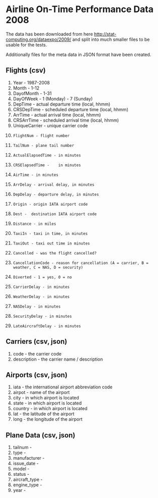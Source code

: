# Airline On-Time Performance Data 2008

The data has been downloaded from here <http://stat-computing.org/dataexpo/2009/> and split into much smaller files to be usable for the tests.

Additionally files for the meta data in JSON format have been created.

## Flights (csv)

1. 	Year -	1987-2008
2. 	Month -	1-12
3. 	DayofMonth -	1-31
4. 	DayOfWeek -	1 (Monday) - 7 (Sunday)
5. 	DepTime -	actual departure time (local, hhmm)
6. 	CRSDepTime -	scheduled departure time (local, hhmm)
7. 	ArrTime -	actual arrival time (local, hhmm)
8. 	CRSArrTime -	scheduled arrival time (local, hhmm)
9. 	UniqueCarrier -	unique carrier code
10. 	FlightNum - flight number
11. 	TailNum - plane tail number
12. 	ActualElapsedTime - in minutes
13. 	CRSElapsedTime -	in minutes
14. 	AirTime - in minutes
15. 	ArrDelay - arrival delay, in minutes
16. 	DepDelay - departure delay, in minutes
17. 	Origin - origin IATA airport code
18. 	Dest -	destination IATA airport code
19. 	Distance - in miles
20. 	TaxiIn - taxi in time, in minutes
21. 	TaxiOut - taxi out time in minutes
22. 	Cancelled - was the flight cancelled?
23. 	CancellationCode - reason for cancellation (A = carrier, B = weather, C = NAS, D = security)
24. 	Diverted - 1 = yes, 0 = no
25. 	CarrierDelay - in minutes
26. 	WeatherDelay - in minutes
27. 	NASDelay - in minutes
28. 	SecurityDelay - in minutes
29. 	LateAircraftDelay - in minutes

## Carriers (csv, json)

1. code - the carrier code
2. description - the carrier name / description


## Airports (csv, json)


1. iata - the international airport abbreviation code
2. airpot - name of the airport
3. city - in which airport is located
3. state - in which airport is located
4. country - in which airport is located
4. lat - the latitude of the airport
5. long - the longitude of the airport

## Plane Data (csv, json)

1. tailnum - 
2. type -
3. manufacturer - 
4. issue_date -
5. model -
6. status - 
7. aircraft_type - 
8. engine_type -
9. year - 
